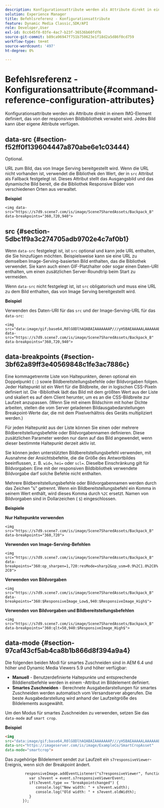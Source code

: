 ```yaml
---
description: Konfigurationsattribute werden als Attribute direkt in einem IMG-Element definiert, das von der responsiven Bildbibliothek verwaltet wird. Jedes Bild kann über eigene Attribute verfügen.
solution: Experience Manager
title: Befehlsreferenz - Konfigurationsattribute
feature: Dynamic Media Classic,SDK/API
role: Developer,User
exl-id: 8cc645f8-03fe-4ac7-b23f-36536b60fdf6
source-git-commit: b89ca96947f751b750623e1f18d2a5d86f0cd759
workflow-type: tm+mt
source-wordcount: '497'
ht-degree: 0%

---
```


# Befehlsreferenz - Konfigurationsattribute{#command-reference-configuration-attributes}

Konfigurationsattribute werden als Attribute direkt in einem IMG-Element definiert, das von der responsiven Bildbibliothek verwaltet wird. Jedes Bild kann über eigene Attribute verfügen.

## data-src {#section-f52ff0f139604447a870abe6e1c03444}

Optional.

URL zum Bild, das von Image Serving bereitgestellt wird. Wenn die URL nicht vorhanden ist, verwendet die Bibliothek den Wert, der in `src` Attribut als Fallback festgelegt ist. Dieses Attribut stellt das Ausgangsbild und das dynamische Bild bereit, die die Bibliothek Responsive Bilder von verschiedenen Orten aus verwaltet.

**Beispiel**

```
<img data-src="https://s7d9.scene7.com/is/image/Scene7SharedAssets/Backpack_B" data-breakpoints="360,720,940">
```

## src {#section-5dbc1f9a3c274705adb9702e4c7af0b1}

Wenn `data-src` festgelegt ist, ist `src` optional und kann jede URL enthalten, die Sie hinzufügen möchten. Beispielsweise kann sie eine URL zu demselben Image-Serving-basierten Bild enthalten, das die Bibliothek verwendet. Sie kann auch einen GIF-Platzhalter oder sogar einen Daten-URI enthalten, um einen zusätzlichen Server-Roundtrip beim Start zu vermeiden.

Wenn `data-src` nicht festgelegt ist, ist `src` obligatorisch und muss eine URL zu dem Bild enthalten, das von Image Serving bereitgestellt wird.

**Beispiel**

Verwenden des Daten-URI für das `src` und der Image-Serving-URL für das `data-src`:

```
<img src="data:image/gif;base64,R0lGODlhAQABAIAAAAAAAP///yH5BAEAAAAALAAAAAABAAEAAAIBRAA7" data-src="https://s7d9.scene7.com/is/image/Scene7SharedAssets/Backpack_B" data-breakpoints="360,720,940">
```

## data-breakpoints {#section-3bf62a89ff3e40569848c1fe3ac7886c}

Eine kommagetrennte Liste von Haltepunkten, denen optional ein Doppelpunkt ( `:`) sowie Bildbereitstellungsbefehle oder Bildvorgaben folgen. Jeder Haltepunkt ist ein Wert für die Bildbreite, der in logischen CSS-Pixeln definiert ist. Die -Bibliothek lädt das Bild mit dem größten Wert aus der Liste und skaliert es auf dem Client herunter, um es an die CSS-Bildbreite zur Laufzeit anzupassen. (Wenn Sie mit einem Bildschirm mit hoher Dichte arbeiten, stellen die vom Server geladenen Bildausgabedarstellungen Breakpoint-Werte dar, die mit dem Pixelverhältnis des Geräts multipliziert werden.)

Für jeden Haltepunkt aus der Liste können Sie einen oder mehrere Bildbereitstellungsbefehle oder Bildvorgabennamen definieren. Diese zusätzlichen Parameter werden nur dann auf das Bild angewendet, wenn dieser bestimmte Haltepunkt derzeit aktiv ist.

Sie können jeden unterstützten Bildbereitstellungsbefehl verwenden, mit Ausnahme der Ansichtsbefehle, die die Größe des Antwortbildes beeinflussen, z. B. `wid=`, `hei=` oder `scl=`. Dieselbe Einschränkung gilt für Bildvorgaben: Eine mit der responsiven Bildbibliothek verwendete Bildvorgabe darf solche Befehle nicht enthalten.

Mehrere Bildbereitstellungsbefehle oder Bildvorgabennamen werden durch das Zeichen &quot;`&`&quot; getrennt. Wenn ein Bildbereitstellungsbefehl ein Komma in seinem Wert enthält, wird dieses Komma durch `%2C` ersetzt. Namen von Bildvorgaben sind in Dollarzeichen ( `$`) eingeschlossen.

**Beispiele**

**Nur Haltepunkte verwenden**

`<img src="https://s7d9.scene7.com/is/image/Scene7SharedAssets/Backpack_B" data-breakpoints="360,720">`

**Verwenden von Image-Serving-Befehlen**

`<img src="https://s7d9.scene7.com/is/image/Scene7SharedAssets/Backpack_B" data-breakpoints="360:op_sharpen=1,720:resMode=sharp2&op_usm=0.9%2C1.0%2C8%2C0">`

**Verwenden von Bildvorgaben**

`<img src="https://s7d9.scene7.com/is/image/Scene7SharedAssets/Backpack_B" data-breakpoints="360:$ResponsiveImage_Low$,940:$ResponsiveImage_High$">`

**Verwenden von Bildvorgaben und Bildbereitstellungsbefehlen**

`<img src="https://s7d9.scene7.com/is/image/Scene7SharedAssets/Backpack_B" data-breakpoints="360:qlt=50,940:$ResponsiveImage_High$">`

## data-mode {#section-97caf43cf5ab4ca8b1b866d8f394a9a4}

Die folgenden beiden Modi für smartes Zuschneiden sind in AEM 6.4 und höher und Dynamic Media Viewers 5.9 und höher verfügbar:

* **Manuell** - Benutzerdefinierte Haltepunkte und entsprechende Bilddienstbefehle werden in einem -Attribut im Bildelement definiert.
* **Smartes Zuschneiden** - Berechnete Ausgabedarstellungen für smartes Zuschneiden werden automatisch vom Versandserver abgerufen. Die beste Ausgabedarstellung wird anhand der Laufzeitgröße des Bildelements ausgewählt.

Um den Modus für smartes Zuschneiden zu verwenden, setzen Sie das `data-mode` auf `smart crop`.

**Beispiel**

```html {.line-numbers}
<img 
src="data:image/gif;base64,R0lGODlhAQABAIAAAAAAAP///yH5BAEAAAAALAAAAAABAAEAAAIBRAA7" 
data-src="https://imageserver.com/is/image/ExampleCo/SmartCropAsset" 
data-mode="smartcrop">
```

Das zugehörige Bildelement sendet zur Laufzeit ein `s7responsiveViewer`-Ereignis, wenn sich der Breakpoint ändert.

```html {.line-numbers}
         responsiveImage.addEventListener("s7responsiveViewer", function (event) { 
           var s7event = event.s7responsiveViewerEvent; 
           if(s7event.type == "breakpointchanged") { 
              console.log("New width: " + s7event.width); 
              console.log("Old width: " + s7event.oldWidth); 
           } 
        });
```

